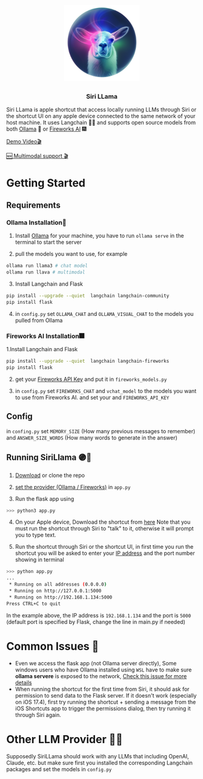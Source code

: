 <div align = "center">
<h1>
    <img src = "https://github.com/0ssamaak0/SiriLLama/blob/main/assets/icon.png?raw=true" width = 200 height = 200>
<br>

</h1>

<h3>
Siri LLama
</h3>
</div>

Siri LLama is apple shortcut that access locally running LLMs through Siri or the shortcut UI on any apple device connected to the same network of your host machine. It uses Langchain 🦜🔗 and supports open source models from both [Ollama](https://ollama.com/) 🦙 or [Fireworks AI](https://fireworks.ai/) 🎆

[Demo Video🎬](https://twitter.com/0ssamaak0/status/1772356905064665530)

[🆕 Multimodal support 🎬](https://twitter.com/0ssamaak0/status/1782462691291890148)

# Getting Started
## Requirements
### Ollama Installation🦙
1. Install [Ollama](https://ollama.com/) for your machine, you have to run `ollama serve` in the terminal to start the server

2. pull the models you want to use, for example
```bash
ollama run llama3 # chat model
ollama run llava # multimodal
```

3. Install Langchain and Flask
```bash
pip install --upgrade --quiet  langchain langchain-community
pip install flask
```

4. in `config.py` set `OLLAMA_CHAT` and `OLLAMA_VISUAL_CHAT` to the models you pulled from Ollama
### Fireworks AI Installation🎆

1.Install Langchain and Flask

```bash
pip install --upgrade --quiet  langchain langchain-fireworks
pip install flask
```

2. get your [Fireworks API Key](http://fireworks.ai/) and put it in `fireworks_models.py`

3. in `config.py` set `FIREWORKS_CHAT` and `vchat_model` to the models you want to use from Fireworks AI. and set your and `FIREWORKS_API_KEY` 

## Config
in `confing.py` set `MEMORY_SIZE` (How many previous messages to remember) and `ANSWER_SIZE_WORDS` (How many words to generate in the answer)

## Running SiriLlama 🟣🦙

1. [Download](https://github.com/0ssamaak0/SiriLLama/archive/refs/heads/main.zip) or clone the repo 

2. [set the provider (Ollama / Fireworks)](https://github.com/0ssamaak0/SiriLLama/blob/d07ff97a0eb07db08601e5e3fe0254c6f05aee50/app.py#L18) in `app.py` 

3. Run the flask app using
```bash
>>> python3 app.py
```

4. On your Apple device, Download the shortcut from [here](https://www.icloud.com/shortcuts/4a1c41c6f4ec49908d0cd67cab7860b7)
   Note that you must run the shortcut through Siri to "talk" to it, otherwise it will prompt you to type text.

5. Run the shortcut through Siri or the shortcut UI, in first time you run the shortcut you will be asked to enter your [IP address](https://stackoverflow.com/a/15864222) and the port number showing in terminal
```bash
>>> python app.py
...
 * Running on all addresses (0.0.0.0)
 * Running on http://127.0.0.1:5000
 * Running on http://192.168.1.134:5000
Press CTRL+C to quit
```
In the example above, the IP address is `192.168.1.134` and the port is `5000` (default port is specified by Flask, change the line in main.py if needed)



# Common Issues 🐞
- Even we access the flask app (not Ollama server directly), Some windows users who have Ollama installed using `WSL` have to make sure **ollama servere** is exposed to the network, [Check this issue for more details](https://github.com/ollama/ollama/issues/1431)
- When running the shortcut for the first time from Siri, it should ask for permission to send data to the Flask server.
  If it doesn't work (especially on iOS 17.4), first try running the shortcut + sending a message from the iOS Shortcuts app to trigger the permissions dialog, then try running it through Siri again.

# Other LLM Provider 🤖🤖
Supposedly SiriLLama should work with any LLMs that including OpenAI, Claude, etc. but make sure first you installed the corresponding Langchain packages and set the models in `config.py`

